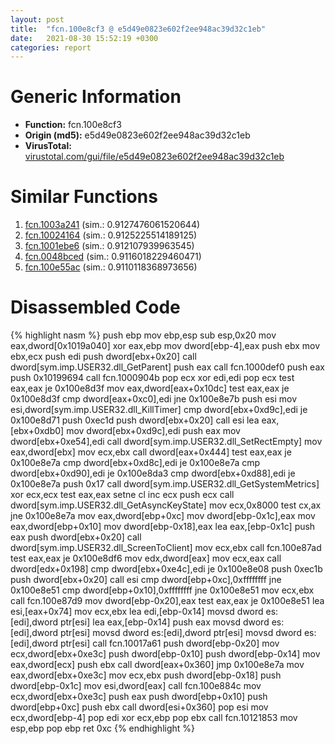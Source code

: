```yaml
---
layout: post
title:  "fcn.100e8cf3 @ e5d49e0823e602f2ee948ac39d32c1eb"
date:   2021-08-30 15:52:19 +0300
categories: report
---
```


# Generic Information
- **Function:** fcn.100e8cf3
- **Origin (md5):** e5d49e0823e602f2ee948ac39d32c1eb
- **VirusTotal:** [virustotal.com/gui/file/e5d49e0823e602f2ee948ac39d32c1eb][virustotal_ref]



# Similar Functions

1. [fcn.1003a241][similar_1_ref] (sim.: 0.9127476061520644)
2. [fcn.10024164][similar_2_ref] (sim.: 0.9125225514189125)
3. [fcn.1001ebe6][similar_3_ref] (sim.: 0.912107939963545)
4. [fcn.0048bced][similar_4_ref] (sim.: 0.9116018229460471)
5. [fcn.100e55ac][similar_5_ref] (sim.: 0.9110118368973656)


# Disassembled Code

{% highlight nasm %}
push ebp
mov ebp,esp
sub esp,0x20
mov eax,dword[0x1019a040]
xor eax,ebp
mov dword[ebp-4],eax
push ebx
mov ebx,ecx
push edi
push dword[ebx+0x20]
call dword[sym.imp.USER32.dll_GetParent]
push eax
call fcn.1000def0
push eax
push 0x10199694
call fcn.1000904b
pop ecx
xor edi,edi
pop ecx
test eax,eax
je 0x100e8d3f
mov eax,dword[eax+0x10dc]
test eax,eax
je 0x100e8d3f
cmp dword[eax+0xc0],edi
jne 0x100e8e7b
push esi
mov esi,dword[sym.imp.USER32.dll_KillTimer]
cmp dword[ebx+0xd9c],edi
je 0x100e8d71
push 0xec1d
push dword[ebx+0x20]
call esi
lea eax,[ebx+0xdb0]
mov dword[ebx+0xd9c],edi
push eax
mov dword[ebx+0xe54],edi
call dword[sym.imp.USER32.dll_SetRectEmpty]
mov eax,dword[ebx]
mov ecx,ebx
call dword[eax+0x444]
test eax,eax
je 0x100e8e7a
cmp dword[ebx+0xd8c],edi
je 0x100e8e7a
cmp dword[ebx+0xd90],edi
je 0x100e8da3
cmp dword[ebx+0xd88],edi
je 0x100e8e7a
push 0x17
call dword[sym.imp.USER32.dll_GetSystemMetrics]
xor ecx,ecx
test eax,eax
setne cl
inc ecx
push ecx
call dword[sym.imp.USER32.dll_GetAsyncKeyState]
mov ecx,0x8000
test cx,ax
jne 0x100e8e7a
mov eax,dword[ebp+0xc]
mov dword[ebp-0x1c],eax
mov eax,dword[ebp+0x10]
mov dword[ebp-0x18],eax
lea eax,[ebp-0x1c]
push eax
push dword[ebx+0x20]
call dword[sym.imp.USER32.dll_ScreenToClient]
mov ecx,ebx
call fcn.100e87ad
test eax,eax
je 0x100e8df6
mov edx,dword[eax]
mov ecx,eax
call dword[edx+0x198]
cmp dword[ebx+0xe4c],edi
je 0x100e8e08
push 0xec1b
push dword[ebx+0x20]
call esi
cmp dword[ebp+0xc],0xffffffff
jne 0x100e8e51
cmp dword[ebp+0x10],0xffffffff
jne 0x100e8e51
mov ecx,ebx
call fcn.100e87d9
mov dword[ebp-0x20],eax
test eax,eax
je 0x100e8e51
lea esi,[eax+0x74]
mov ecx,ebx
lea edi,[ebp-0x14]
movsd dword es:[edi],dword ptr[esi]
lea eax,[ebp-0x14]
push eax
movsd dword es:[edi],dword ptr[esi]
movsd dword es:[edi],dword ptr[esi]
movsd dword es:[edi],dword ptr[esi]
call fcn.10017a61
push dword[ebp-0x20]
mov ecx,dword[ebx+0xe3c]
push dword[ebp-0x10]
push dword[ebp-0x14]
mov eax,dword[ecx]
push ebx
call dword[eax+0x360]
jmp 0x100e8e7a
mov eax,dword[ebx+0xe3c]
mov ecx,ebx
push dword[ebp-0x18]
push dword[ebp-0x1c]
mov esi,dword[eax]
call fcn.100e884c
mov ecx,dword[ebx+0xe3c]
push eax
push dword[ebp+0x10]
push dword[ebp+0xc]
push ebx
call dword[esi+0x360]
pop esi
mov ecx,dword[ebp-4]
pop edi
xor ecx,ebp
pop ebx
call fcn.10121853
mov esp,ebp
pop ebp
ret 0xc
{% endhighlight %}


[similar_1_ref]: /report/fcn.1003a241@481b545f5c18f2fce1caac67ddc419e8
[similar_2_ref]: /report/fcn.10024164@4c3818fdf32d89a09257dbc9d3e142ea
[similar_3_ref]: /report/fcn.1001ebe6@481b545f5c18f2fce1caac67ddc419e8
[similar_4_ref]: /report/fcn.0048bced@d96761eb00d2d97e2b6f5ffffed0b46a
[similar_5_ref]: /report/fcn.100e55ac@e5d49e0823e602f2ee948ac39d32c1eb
[virustotal_ref]: https://www.virustotal.com/gui/file/e5d49e0823e602f2ee948ac39d32c1eb